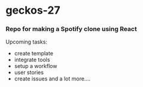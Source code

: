 # geckos-27
### Repo for making a Spotify clone using React

Upcoming tasks:

 * create template
 * integrate tools
 * setup a workflow
 * user stories
 * create issues and a lot more....